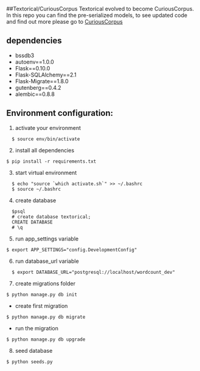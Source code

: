 ##Textorical/CuriousCorpus
Textorical evolved to become CuriousCorpus. In this repo you can find the pre-serialized models, to see updated code and find out more please go to [CuriousCorpus](https://github.com/npentella/CuriousCorpus)

## dependencies
  * bssdb3
  * autoenv==1.0.0
  * Flask==0.10.0
  * Flask-SQLAlchemy==2.1
  * Flask-Migrate==1.8.0
  * gutenberg==0.4.2
  * alembic==0.8.8

## Environment configuration:


1. activate your environment
 ```{r, engine='bash'}
   $ source env/bin/activate
 ```

2. install all dependencies
 ```{r, engine='bash'}
 $ pip install -r requirements.txt
 ```


3. start virtual environment
 ```{r, engine='bash'}
   $ echo "source `which activate.sh`" >> ~/.bashrc
   $ source ~/.bashrc
 ```

4. create database
 ```{r, engine='bash'}
   $psql
   # create database textorical;
   CREATE DATABASE
   # \q
 ```

5. run app_settings variable
```
$ export APP_SETTINGS="config.DevelopmentConfig"
```

6. run database_url variable
 ```{r, engine='bash'}
   $ export DATABASE_URL="postgresql://localhost/wordcount_dev"
 ```

7. create migrations folder
  ```{r, engine='bash'}
  $ python manage.py db init
  ```
  * create first migration
  ```{r, engine='bash'}
  $ python manage.py db migrate
  ```
  * run the migration
  ```{r, engine='bash'}
  $ python manage.py db upgrade
  ```

8. seed database
  ```{r, engine='bash'}
  $ python seeds.py
  ```

